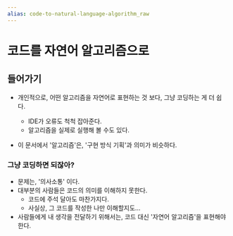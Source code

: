 ```yaml
---
alias: code-to-natural-language-algorithm_raw
---
```


# 코드를 자연어 알고리즘으로

## 들어가기

- 개인적으로, 어떤 알고리즘을 자연어로 표현하는 것 보다, 그냥 코딩하는 게 더 쉽다.
  - IDE가 오류도 척척 잡아준다.
  - 알고리즘을 실제로 실행해 볼 수도 있다.

- 이 문서에서 '알고리즘'은, '구현 방식 기획'과 의미가 비슷하다.

### 그냥 코딩하면 되잖아?

- 문제는, '의사소통' 이다.
- 대부분의 사람들은 코드의 의미를 이해하지 못한다.
  - 코드에 주석 달아도 마찬가지다.
  - 사실상, 그 코드를 작성한 나만 이해할지도...
- 사람들에게 내 생각을 전달하기 위해서는, 코드 대신 '자연어 알고리즘'을 표현해야 한다.